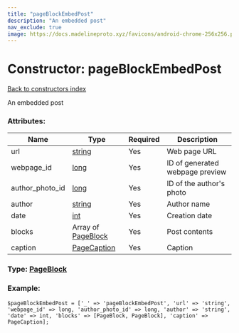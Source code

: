 ```yaml
---
title: "pageBlockEmbedPost"
description: "An embedded post"
nav_exclude: true
image: https://docs.madelineproto.xyz/favicons/android-chrome-256x256.png
---
```

# Constructor: pageBlockEmbedPost  
[Back to constructors index](/API_docs/constructors/index.html)



An embedded post

### Attributes:

| Name     |    Type       | Required | Description |
|----------|---------------|----------|-------------|
|url|[string](/API_docs/types/string.html) | Yes|Web page URL|
|webpage\_id|[long](/API_docs/types/long.html) | Yes|ID of generated webpage preview|
|author\_photo\_id|[long](/API_docs/types/long.html) | Yes|ID of the author's photo|
|author|[string](/API_docs/types/string.html) | Yes|Author name|
|date|[int](/API_docs/types/int.html) | Yes|Creation date|
|blocks|Array of [PageBlock](/API_docs/types/PageBlock.html) | Yes|Post contents|
|caption|[PageCaption](/API_docs/types/PageCaption.html) | Yes|Caption|



### Type: [PageBlock](/API_docs/types/PageBlock.html)


### Example:

```
$pageBlockEmbedPost = ['_' => 'pageBlockEmbedPost', 'url' => 'string', 'webpage_id' => long, 'author_photo_id' => long, 'author' => 'string', 'date' => int, 'blocks' => [PageBlock, PageBlock], 'caption' => PageCaption];
```  
